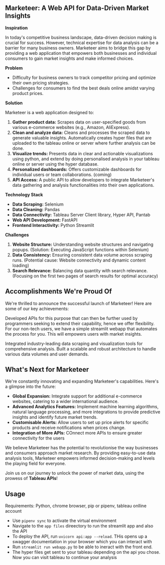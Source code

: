 ## Marketeer: A Web API for Data-Driven Market Insights

**Inspiration**

In today's competitive business landscape, data-driven decision making is crucial for success. However, technical expertise for data analysis can be a barrier for many business owners. Marketeer aims to bridge this gap by providing a web application that empowers both businesses and individual consumers to gain market insights and make informed choices.

**Problem**

- Difficulty for business owners to track competitor pricing and optimize their own pricing strategies.
- Challenges for consumers to find the best deals online amidst varying product prices.

**Solution**

Marketeer is a web application designed to:

1. **Gather product data:** Scrapes data on user-specified goods from various e-commerce websites (e.g., Amazon, AliExpress).
2. **Clean and analyze data:** Cleans and processes the scraped data to generate valuable insights. Automatically creates hyper files that are uploaded to the tableau online or server where further analysis can be done.
3. **Visualize trends:** Presents data in clear and actionable visualizations using python, and extend by doing personalised analysis in your tableau online or server using the hyper database.
4. **Personalized dashboards:** Offers customizable dashboards for individual users or team collaborations. (coming)
5. **API Access:** A public API to allow developers to integrate Marketeer's data gathering and analysis functionalities into their own applications.

**Technology Stack**

- **Data Scraping:** Selenium
- **Data Cleaning:** Pandas
- **Data Connectivity:** Tableau Server Client library, Hyper API, Pantab
- **Web API Development:** FastAPI
- **Frontend Interactivity:** Python Streamlit

**Challenges**

1. **Website Structure:** Understanding website structures and navigating popups. (Solution: Executing JavaScript functions within Selenium)
2. **Data Consistency:** Ensuring consistent data volume across scraping runs. (Potential cause: Website connectivity and dynamic content loading)
3. **Search Relevance:** Balancing data quantity with search relevance. (Focusing on the first two pages of search results for optimal accuracy)

## Accomplishments We're Proud Of

We're thrilled to announce the successful launch of Marketeer! Here are some of our key achievements:

Developed APIs for this purpose that can then be further used by programmers seeking to extend their capability, hence we offer flexibility. For our non-tech users, we have a simple streamlit webapp that automates the process for you. This will empowers users with market insights.

Integrated industry-leading data scraping and visualization tools for comprehensive analysis.
Built a scalable and robust architecture to handle various data volumes and user demands.

## What's Next for Marketeer

We're constantly innovating and expanding Marketeer's capabilities. Here's a glimpse into the future:

- **Global Expansion:** Integrate support for additional e-commerce websites, catering to a wider international audience.
- **Advanced Analytics Features:** Implement machine learning algorithms, natural language processing, and more integrations to provide predictive insights and identify future market trends.
- **Customisable Alerts:** Allow users to set up price alerts for specific products and receive notifications when prices change.
- **Integration of More APIs:** COnnect more APIs to ensure greater connectivity for the users


We believe Marketeer has the potential to revolutionise the way businesses and consumers approach market research. By providing easy-to-use data analysis tools, Marketeer empowers informed decision-making and levels the playing field for everyone.

Join us on our journey to unlock the power of market data, using the prowess of **Tableau APIs**!

## Usage
Requirements: Python, chrome browser, pip or pipenv, tableau onlline account

- Use ```pipenv sync``` to activate the virtual environment
- Navigate to the ```app files``` direectory to  run the streamlit app and also the API
- To deploy the API, run ```uvicorn api:app --reload```. THis opens up a swagger documentation in your browser which you can interact with
- Run ```streamlit run webapp.py``` to be able to ineract with the front end.
- The hyper files get sent to your tableau depending on the api you chose. Now you can visit tableau to continue your analysis

